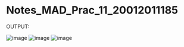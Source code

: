 # Notes_MAD_Prac_11_20012011185
OUTPUT:

![image](https://user-images.githubusercontent.com/78149426/202892980-f2ad2e2a-5b96-469f-b4ea-5d73fd20808a.png)
![image](https://user-images.githubusercontent.com/78149426/202892991-2e915f5b-baa5-47a1-a098-440dedad7bc4.png)
![image](https://user-images.githubusercontent.com/78149426/202893002-762ac559-854c-4c40-bc3e-2ea8f14ed176.png)


